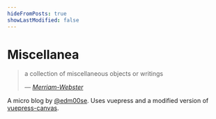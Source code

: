 ```yaml
---
hideFromPosts: true
showLastModified: false
---
```


<div>
  <a v-for="link in $site.themeConfig.usefulLinks" :key="link.href" :href="link.href" target="_blank" class="social">
    <i :class="link.cssIcon"></i>
  </a>
</div>

# Miscellanea

> a collection of miscellaneous objects or writings
>
> &mdash; <cite>[Merriam-Webster](https://www.merriam-webster.com/dictionary/miscellanea)</cite>

A micro blog by [@edm00se](https://edm00se.codes/). Uses vuepress and a modified version of [vuepress-canvas](https://github.com/whoan/vuepress-canvas).